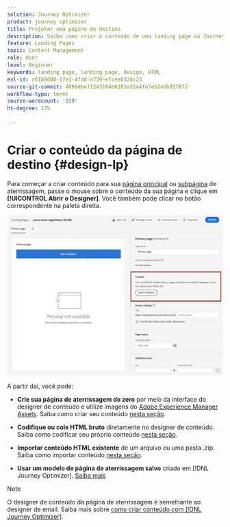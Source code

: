 ```yaml
---
solution: Journey Optimizer
product: journey optimizer
title: Projetar uma página de destino
description: Saiba como criar o conteúdo de uma landing page no Journey Optimizer
feature: Landing Pages
topic: Content Management
role: User
level: Beginner
keywords: landing page, landing page, design, HTML
exl-id: c61b8d80-17e1-4fdd-a739-efcee032dc23
source-git-commit: 4899dbe71243184b6283a32a4fe7eb2edb82f872
workflow-type: tm+mt
source-wordcount: '159'
ht-degree: 13%

---
```


# Criar o conteúdo da página de destino {#design-lp}

Para começar a criar conteúdo para sua [página principal](create-lp.md#configure-primary-page) ou [subpágina](create-lp.md#configure-subpages) de aterrissagem, passe o mouse sobre o conteúdo da sua página e clique em **[!UICONTROL Abrir o Designer]**. Você também pode clicar no botão correspondente na paleta direita.

![](assets/lp_open-designer.png)

A partir daí, você pode:

* **Crie sua página de aterrissagem do zero** por meio da interface do designer de conteúdo e utilize imagens do [Adobe Experience Manager Assets](../content-management/assets.md). Saiba como criar seu conteúdo <!--or use built-in templates--> [nesta seção](../email/content-from-scratch.md).

* **Codifique ou cole HTML bruto** diretamente no designer de conteúdo. Saiba como codificar seu próprio conteúdo [nesta seção](../email/code-content.md).

* **Importar conteúdo HTML existente** de um arquivo ou uma pasta .zip. Saiba como importar conteúdo [nesta seção](../email/existing-content.md).

* **Usar um modelo de página de aterrissagem salvo** criado em [!DNL Journey Optimizer]. [Saiba mais](lp-templates.md)

>[!NOTE]
>
>O designer de conteúdo da página de aterrissagem é semelhante ao designer de email. Saiba mais sobre [como criar conteúdo com [!DNL Journey Optimizer]](../email/get-started-email-design.md).
